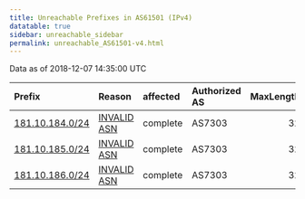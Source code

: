 ```yaml
---
title: Unreachable Prefixes in AS61501 (IPv4)
datatable: true
sidebar: unreachable_sidebar
permalink: unreachable_AS61501-v4.html
---
```


Data as of 2018-12-07 14:35:00 UTC


<div class="datatable-begin"></div>

| Prefix                                                   | Reason                                                                                                 | affected   | Authorized AS   |   MaxLength | Anchor                                         |   unreachable /24s |
|:---------------------------------------------------------|:-------------------------------------------------------------------------------------------------------|:-----------|:----------------|------------:|:-----------------------------------------------|-------------------:|
| [181.10.184.0/24](https://stat.ripe.net/181.10.184.0/24) | [INVALID ASN](https://rpki-validator.ripe.net/announcement-preview?asn=AS61501&prefix=181.10.184.0/24) | complete   | AS7303          |          32 | [LACNIC](unreachable_LACNIC_RPKI_Root-v4.html) |                  1 |
| [181.10.185.0/24](https://stat.ripe.net/181.10.185.0/24) | [INVALID ASN](https://rpki-validator.ripe.net/announcement-preview?asn=AS61501&prefix=181.10.185.0/24) | complete   | AS7303          |          32 | [LACNIC](unreachable_LACNIC_RPKI_Root-v4.html) |                  1 |
| [181.10.186.0/24](https://stat.ripe.net/181.10.186.0/24) | [INVALID ASN](https://rpki-validator.ripe.net/announcement-preview?asn=AS61501&prefix=181.10.186.0/24) | complete   | AS7303          |          32 | [LACNIC](unreachable_LACNIC_RPKI_Root-v4.html) |                  1 |

<div class="datatable-end"></div>